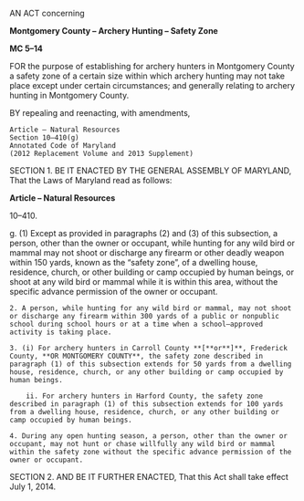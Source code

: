 AN ACT concerning **Montgomery County – Archery Hunting – Safety Zone** **MC 5–14**FOR the purpose of establishing for archery hunters in Montgomery County a safety zone of a certain size within which archery hunting may not take place except under certain circumstances; and generally relating to archery hunting in Montgomery County. BY repealing and reenacting, with amendments, 	Article – Natural Resources 	Section 10–410(g) 	Annotated Code of Maryland 	(2012 Replacement Volume and 2013 Supplement) SECTION 1. BE IT ENACTED BY THE GENERAL ASSEMBLY OF MARYLAND, That the Laws of Maryland read as follows: **Article – Natural Resources**10–410.g. (1) Except as provided in paragraphs (2) and (3) of this subsection, a person, other than the owner or occupant, while hunting for any wild bird or mammal may not shoot or discharge any firearm or other deadly weapon within 150 yards, known as the “safety zone”, of a dwelling house, residence, church, or other building or camp occupied by human beings, or shoot at any wild bird or mammal while it is within this area, without the specific advance permission of the owner or occupant.	2. A person, while hunting for any wild bird or mammal, may not shoot or discharge any firearm within 300 yards of a public or nonpublic school during school hours or at a time when a school–approved activity is taking place.	3. (i) For archery hunters in Carroll County **[**or**]**, Frederick County, **OR MONTGOMERY COUNTY**, the safety zone described in paragraph (1) of this subsection extends for 50 yards from a dwelling house, residence, church, or any other building or camp occupied by human beings. 		ii. For archery hunters in Harford County, the safety zone described in paragraph (1) of this subsection extends for 100 yards from a dwelling house, residence, church, or any other building or camp occupied by human beings.	4. During any open hunting season, a person, other than the owner or occupant, may not hunt or chase willfully any wild bird or mammal within the safety zone without the specific advance permission of the owner or occupant.SECTION 2. AND BE IT FURTHER ENACTED, That this Act shall take effect July 1, 2014. 